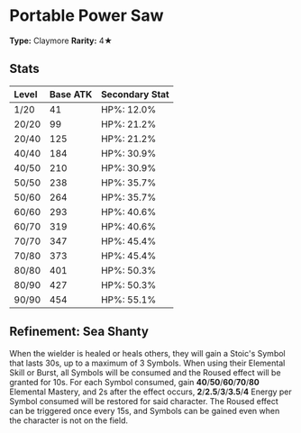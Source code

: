 # Portable Power Saw

**Type:** Claymore
**Rarity:** 4★

## Stats

| Level | Base ATK | Secondary Stat |
| :--- | :--- | :--- |
| 1/20 | 41 | HP%: 12.0% |
| 20/20 | 99 | HP%: 21.2% |
| 20/40 | 125 | HP%: 21.2% |
| 40/40 | 184 | HP%: 30.9% |
| 40/50 | 210 | HP%: 30.9% |
| 50/50 | 238 | HP%: 35.7% |
| 50/60 | 264 | HP%: 35.7% |
| 60/60 | 293 | HP%: 40.6% |
| 60/70 | 319 | HP%: 40.6% |
| 70/70 | 347 | HP%: 45.4% |
| 70/80 | 373 | HP%: 45.4% |
| 80/80 | 401 | HP%: 50.3% |
| 80/90 | 427 | HP%: 50.3% |
| 90/90 | 454 | HP%: 55.1% |

## Refinement: Sea Shanty

When the wielder is healed or heals others, they will gain a Stoic's Symbol that lasts 30s, up to a maximum of 3 Symbols. When using their Elemental Skill or Burst, all Symbols will be consumed and the Roused effect will be granted for 10s. For each Symbol consumed, gain **40**/**50**/**60**/**70**/**80** Elemental Mastery, and 2s after the effect occurs, **2**/**2.5**/**3**/**3.5**/**4** Energy per Symbol consumed will be restored for said character. The Roused effect can be triggered once every 15s, and Symbols can be gained even when the character is not on the field.

